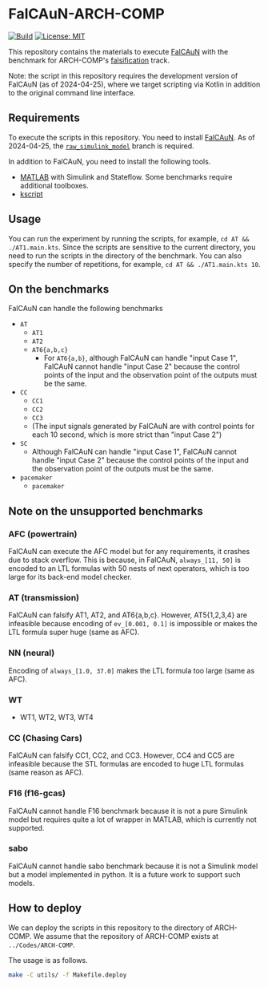 FalCAuN-ARCH-COMP
=================

[![Build](https://github.com/MasWag/FalCAuN-ARCH-COMP/workflows/shellcheck/badge.svg)](https://github.com/MasWag/FalCAuN-ARCH-COMP/actions/workflows/shellcheck.yml)
[![License: MIT](https://img.shields.io/badge/License-MIT-blue.svg)](./LICENSE)


This repository contains the materials to execute [FalCAuN](https://github.com/MasWag/FalCAuN) with the benchmark for ARCH-COMP's [falsification](https://easychair.org/publications/paper/ps5t) track.

Note: the script in this repository requires the development version of FalCAuN (as of 2024-04-25), where we target scripting via Kotlin in addition to the original command line interface.

Requirements
------------

To execute the scripts in this repository. You need to install [FalCAuN](https://github.com/MasWag/FalCAuN). As of 2024-04-25, the [`raw_simulink_model`](https://github.com/MasWag/FalCAuN/tree/raw_simulink_model) branch is required.

In addition to FalCAuN, you need to install the following tools.

- [MATLAB](https://www.mathworks.com/products/matlab.html) with Simulink and Stateflow. Some benchmarks require additional toolboxes.
- [kscript](https://github.com/kscripting/kscript)

Usage
-----

You can run the experiment by running the scripts, for example, `cd AT && ./AT1.main.kts`. Since the scripts are sensitive to the current directory, you need to run the scripts in the directory of the benchmark. You can also specify the number of repetitions, for example, `cd AT && ./AT1.main.kts 10`.

On the benchmarks
-----------------

FalCAuN can handle the following benchmarks

- `AT`
    - `AT1`
    - `AT2`
    - `AT6{a,b,c}`
        - For `AT6{a,b}`, although FalCAuN can handle "input Case 1", FalCAuN cannot handle "input Case 2" because the control points of the input and the observation point of the outputs must be the same.
- `CC`
    - `CC1`
    - `CC2`
    - `CC3`
    - (The input signals generated by FalCAuN are with control points for each 10 second, which is more strict than "input Case 2")
- `SC`
    - Although FalCAuN can handle "input Case 1", FalCAuN cannot handle "input Case 2" because the control points of the input and the observation point of the outputs must be the same.
- `pacemaker`
    - `pacemaker`


Note on the unsupported benchmarks
----------------------------------

### AFC (powertrain)

FalCAuN can execute the AFC model but for any requirements, it crashes due to stack overflow. This is because, in FalCAuN, `always_[11, 50]` is encoded to an LTL formulas with 50 nests of next operators, which is too large for its back-end model checker.

### AT (transmission)

FalCAuN can falsify AT1, AT2, and AT6{a,b,c}. However, AT5{1,2,3,4} are infeasible because encoding of `ev_[0.001, 0.1]` is impossible or makes the LTL formula super huge (same as AFC).

### NN (neural)

Encoding of `always_[1.0, 37.0]` makes the LTL formula too large (same as AFC). 

### WT

- WT1, WT2, WT3, WT4

### CC (Chasing Cars)

FalCAuN can falsify CC1, CC2, and CC3.
However, CC4 and CC5 are infeasible because the STL formulas are encoded to huge LTL formulas (same reason as AFC).

### F16 (f16-gcas)

FalCAuN cannot handle F16 benchmark because it is not a pure Simulink model but requires quite a lot of wrapper in MATLAB, which is currently not supported.

### sabo

FalCAuN cannot handle sabo benchmark because it is not a Simulink model but a model implemented in python. It is a future work to support such models.

How to deploy
-------------

We can deploy the scripts in this repository to the directory of ARCH-COMP.
We assume that the repository of ARCH-COMP exists at `../Codes/ARCH-COMP`.

The usage is as follows.

```sh
make -C utils/ -f Makefile.deploy
```
